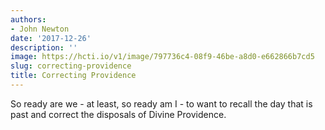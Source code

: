 ```yaml
---
authors:
- John Newton
date: '2017-12-26'
description: ''
image: https://hcti.io/v1/image/797736c4-08f9-46be-a8d0-e662866b7cd5
slug: correcting-providence
title: Correcting Providence
---
```


So ready are we - at least, so ready am I - to want to recall the day that is past and correct the disposals of Divine Providence.